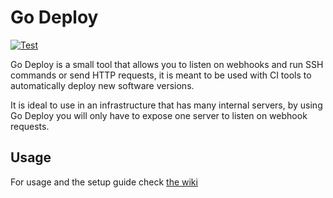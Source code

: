 # Go Deploy
[![Test](https://github.com/mehdibo/godeploy/actions/workflows/test.yml/badge.svg?branch=develop)](https://github.com/mehdibo/godeploy/actions/workflows/test.yml)

Go Deploy is a small tool that allows you to listen on webhooks and run SSH commands
or send HTTP requests, it is meant to be used with CI tools to automatically deploy new software versions.

It is ideal to use in an infrastructure that has many internal servers, by using Go Deploy
you will only have to expose one server to listen on webhook requests.

## Usage

For usage and the setup guide check [the wiki](https://github.com/mehdibo/godeploy/wiki)